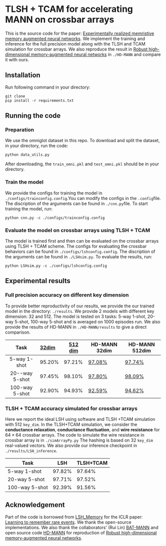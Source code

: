# TLSH + TCAM for accelerating MANN on crossbar arrays

This is the source code for the paper: [Experimentally realized memristive memory augmented neural networks](https://arxiv.org/abs/2204.07429). We implement the training and inference for the full precision model along with the TLSH and TCAM simulation for crossbar arrays. We also reproduce the result in [Robust high-dimensional memory-augmented neural networks](https://www.nature.com/articles/s41467-021-22364-0) in `./HD-MANN` and compare it with ours.

## Installation

Run following command in your directory:

```shell
git clone
pip install -r requirements.txt
```

## Running the code

### Preparation

We use the omniglot dataset in this repo. To download and split the dataset, in your directory, run the code:

```shell
python data_utils.py
```

After downloading, the `train_omni.pkl` and `test_omni.pkl` should be in your directory.

### Train the model

We provide the configs for training the model in `./configs/trainconfig.config`.You can modify the configs in the `.config`file. The discription of the arguments can be found in `./cnn.py`file. To start training the model, run:

```shell
python cnn.py -c ./configs/trainconfig.config
```

### Evaluate the model on crossbar arrays using TLSH + TCAM 

The model is trained first and then can be evaluated on the crossbar arrays using TLSH + TCAM scheme. The configs for evaluating the crossbar behaviors can be found in `./configs/lshconfig.config`. The discription of the arguments can be found in `./LSHsim.py`. To evaluate the results, run:

```shell
python LSHsim.py -c ./configs/lshconfig.config
```

## Experimental results

### Full precision accuracy on different key dimension

To provide better reproductivity of our results, we provide the our trained model in the directory: `./results`. We provide 2 models with different key dimension: 32 and 512. The model is tested on 3 tasks: 5-way 1-shot, 20-way 5-shot, 100-way 5-shot and is averaged on 1000 episodes run. We also provide the results of HD-MANN in `./HD-MANN/results` to give a direct comparison.

|      Task      | [32dim](./results/model/32dim/model_best.pth.tar) | [512 dim](./results/model/512dim/model_best.pth.tar) | HD-MANN 32dim                                                | HD-MANN 512dim                                               |
| :------------: | :------------------------------------------------ | ---------------------------------------------------- | ------------------------------------------------------------ | ------------------------------------------------------------ |
|  5-way 1-shot  | 95.20%                                            | 97.21%                                               | [97.08%](./HD-MANN/results/32dim/5way1shot32dim_best.pth.tar) | [97.74%](./HD-MANN/results/512dim/5way1shot512dim_best.pth.tar) |
| 20--way 5-shot | 97.45%                                            | 98.10%                                               | [97.80%](./HD-MANN/results/32dim/20way5shot32dim_best.pth.tar) | [98.09%](./HD-MANN/results/512dim/20way5shot512dim_best.pth.tar) |
| 100-way 5-shot | 92.90%                                            | 94.93%                                               | [92.59%](./HD-MANN/results/32dim/100way5shot32dim_best.pth.tar) | [94.62%](./HD-MANN/results/512dim/100way5shot512dim_best.pth.tar) |

### TLSH + TCAM accuracy simulated for crossbar arrays

Here we report the ideal LSH using software and TLSH +TCAM simulation with 512 `key_dim`. In the TLSH+TCAM simulation, we consider the **conductance relaxation**, **conductance fluctuation**, and **wire resistance** for $64\times64$ crossbar arrays. The code to simulate the wire resistance in crossbar array is in `./simArrayPy.py` The hashing is based on 32 `key_dim` real-valued vectors. We also provide our inference checkpoint in `./results/LSH_inference`.

| Task           | LSH    | TLSH+TCAM |
| -------------- | ------ | --------- |
| 5-way 1-shot   | 97.82% | 97.64%    |
| 20-way 5-shot  | 97.71% | 97.52%    |
| 100-way 5-shot | 92.39% | 91.56%    |

## Acknowledgement

Part of the code is borrowed from [LSH_Memory](https://github.com/RUSH-LAB/LSH_Memory) for the ICLR paper: [Learning to remember rare events](https://arxiv.org/abs/1703.03129). We thank the open-source implementations. We also thank the collaborators' (Rui Lin) [BAT-MANN](https://github.com/RuiLin0212/BATMANN) and open source code [HD-MANN](https://github.com/DailinH/HD-MANN) for reproduction of [Robust high-dimensional memory-augmented neural networks](https://www.nature.com/articles/s41467-021-22364-0).

